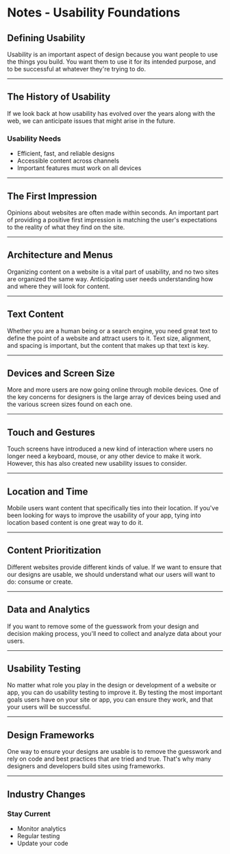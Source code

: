 # Notes - Usability Foundations

## Defining Usability

Usability is an important aspect of design because you want people to use the things you build. You want them to use it for its intended purpose, and to be successful at whatever they're trying to do.

---

## The History of Usability

If we look back at how usability has evolved over the years along with the web, we can anticipate issues that might arise in the future.

### Usability Needs

- Efficient, fast, and reliable designs
- Accessible content across channels
- Important features must work on all devices

---

## The First Impression

Opinions about websites are often made within seconds. An important part of providing a positive first impression is matching the user's expectations to the reality of what they find on the site.

---

## Architecture and Menus

Organizing content on a website is a vital part of usability, and no two sites are organized the same way. Anticipating user needs understanding how and where they will look for content.

---

## Text Content

Whether you are a human being or a search engine, you need great text to define the point of a website and attract users to it. Text size, alignment, and spacing is important, but the content that makes up that text is key.

---

## Devices and Screen Size

More and more users are now going online through mobile devices. One of the key concerns for designers is the large array of devices being used and the various screen sizes found on each one.

---

## Touch and Gestures

Touch screens have introduced a new kind of interaction where users no longer need a keyboard, mouse, or any other device to make it work. However, this has also created new usability issues to consider.

---

## Location and Time

Mobile users want content that specifically ties into their location. If you've been looking for ways to improve the usability of your app, tying into location based content is one great way to do it.

---

## Content Prioritization

Different websites provide different kinds of value. If we want to ensure that our designs are usable, we should understand what our users will want to do: consume or create.

---

## Data and Analytics

If you want to remove some of the guesswork from your design and decision making process, you'll need to collect and analyze data about your users.

---

## Usability Testing

No matter what role you play in the design or development of a website or app, you can do usability testing to improve it. By testing the most important goals users have on your site or app, you can ensure they work, and that your users will be successful.

---

## Design Frameworks

One way to ensure your designs are usable is to remove the guesswork and rely on code and best practices that are tried and true. That's why many designers and developers build sites using frameworks.

---

## Industry Changes

### Stay Current

- Monitor analytics
- Regular testing
- Update your code
